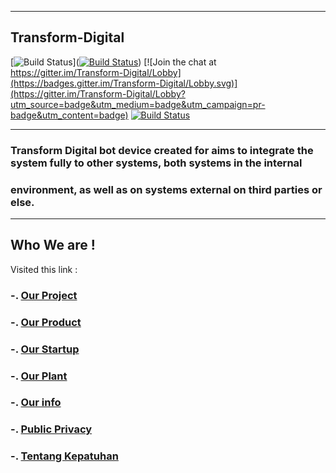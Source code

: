 __________________
## Transform-Digital
[![Build Status](https://travis-ci.org/transdigiware/Transform-Digital.svg?branch=master)]([![Build Status](https://travis-ci.org/transdigiware/Transform-Digital.svg?branch=master)](https://travis-ci.org/transdigiware/Transform-Digital)) [![Join the chat at https://gitter.im/Transform-Digital/Lobby](https://badges.gitter.im/Transform-Digital/Lobby.svg)](https://gitter.im/Transform-Digital/Lobby?utm_source=badge&utm_medium=badge&utm_campaign=pr-badge&utm_content=badge)
[![Build Status](https://travis-ci.org/transdigiware/Transform-Digital.svg?branch=master)](https://travis-ci.org/transdigiware/Transform-Digital)
***
### Transform Digital  bot device created for aims to integrate the system fully to other systems, both systems in the internal
### environment, as well as on systems external on third parties or else. 
---

## Who We are !
Visited this link : 
### -. [Our Project](https://transfromdigital.github.io/about/) 
### -. [Our Product](https://takasimura.mybigcommerce.com/)
### -. [Our Startup](https://angel.co/indonesia-transform-education)
### -. [Our Plant](https://www.f6s.com/mayakarya)
### -. [Our info](https://www.crunchbase.com/organization/the-amh-news-syndicate)
### -. [Public  Privacy](https://transdigiware.github.io/PURI/)
### -. [Tentang Kepatuhan](https://transdigiware.github.io/GDPR)

